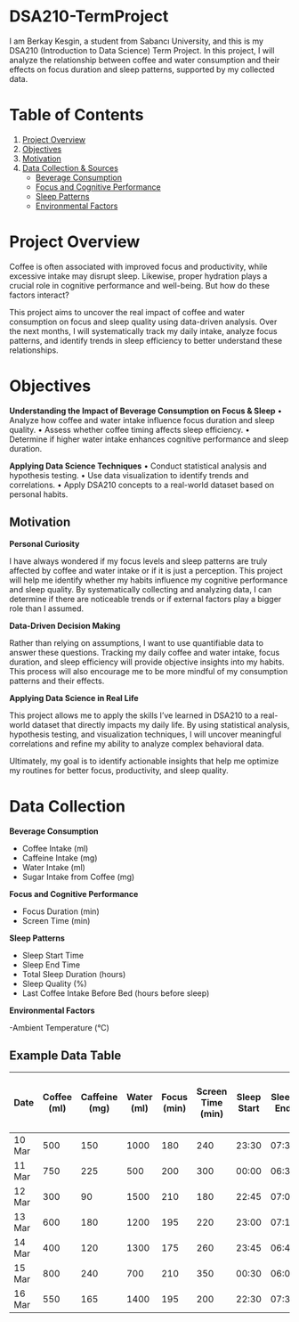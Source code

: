 # DSA210-TermProject

I am Berkay Kesgin, a student from Sabancı University, and this is my DSA210 (Introduction to Data Science) Term Project.
In this project, I will analyze the relationship between coffee and water consumption and their effects on focus duration and sleep patterns, supported by my collected data.

# Table of Contents

1. [Project Overview](#project-overview)
2. [Objectives](#objectives)
3. [Motivation](#motivation)
4. [Data Collection & Sources](#data-collection)
   - [Beverage Consumption](#beverage-consumption)
   - [Focus and Cognitive Performance](#focus-and-cognitive-performance)
   - [Sleep Patterns](#sleep-patterns)
   - [Environmental Factors](#environmental-factors)

# Project Overview

Coffee is often associated with improved focus and productivity, while excessive intake may disrupt sleep. Likewise, proper hydration plays a crucial role in cognitive performance and well-being. But how do these factors interact?

This project aims to uncover the real impact of coffee and water consumption on focus and sleep quality using data-driven analysis. Over the next months, I will systematically track my daily intake, analyze focus patterns, and identify trends in sleep efficiency to better understand these relationships.

# Objectives

**Understanding the Impact of Beverage Consumption on Focus & Sleep**
	•	Analyze how coffee and water intake influence focus duration and sleep quality.
	•	Assess whether coffee timing affects sleep efficiency.
	•	Determine if higher water intake enhances cognitive performance and sleep duration.

**Applying Data Science Techniques**
	•	Conduct statistical analysis and hypothesis testing.
	•	Use data visualization to identify trends and correlations.
	•	Apply DSA210 concepts to a real-world dataset based on personal habits.

## Motivation

**Personal Curiosity**

I have always wondered if my focus levels and sleep patterns are truly affected by coffee and water intake or if it is just a perception.
This project will help me identify whether my habits influence my cognitive performance and sleep quality. By systematically collecting and analyzing data, I can determine if there are noticeable trends or if external factors play a bigger role than I assumed.

**Data-Driven Decision Making**

Rather than relying on assumptions, I want to use quantifiable data to answer these questions. Tracking my daily coffee and water intake, focus duration, and sleep efficiency will provide objective insights into my habits. This process will also encourage me to be more mindful of my consumption patterns and their effects.

**Applying Data Science in Real Life**

This project allows me to apply the skills I’ve learned in DSA210 to a real-world dataset that directly impacts my daily life. By using statistical analysis, hypothesis testing, and visualization techniques, I will uncover meaningful correlations and refine my ability to analyze complex behavioral data.

Ultimately, my goal is to identify actionable insights that help me optimize my routines for better focus, productivity, and sleep quality.

# Data Collection

**Beverage Consumption**

- Coffee Intake (ml)
- Caffeine Intake (mg)
- Water Intake (ml)
- Sugar Intake from Coffee (mg)

**Focus and Cognitive Performance**

- Focus Duration (min)
- Screen Time (min)

**Sleep Patterns**

- Sleep Start Time
- Sleep End Time
- Total Sleep Duration (hours)
- Sleep Quality (%)
- Last Coffee Intake Before Bed (hours before sleep)

**Environmental Factors**

-Ambient Temperature (°C)

## Example Data Table

| Date  | Coffee (ml) | Caffeine (mg) | Water (ml) | Focus (min) | Screen Time (min) | Sleep Start | Sleep End | Sleep (hrs) | Sleep Quality (%) | Last Coffee (hrs before sleep) | Temperature (°C) | Sugar (mg) |
|--------|------------|---------------|------------|-------------|----------------|-------------|-------------|--------------|------------------|-----------------------------|----------------|------------|
| 10 Mar | 500        | 150           | 1000       | 180         | 240            | 23:30       | 07:30       | 8.0          | 85%              | 5                           | 15°C           | 20         |
| 11 Mar | 750        | 225           | 500        | 200         | 300            | 00:00       | 06:30       | 6.5          | 78%              | 3                           | 18°C           | 30         |
| 12 Mar | 300        | 90            | 1500       | 210         | 180            | 22:45       | 07:00       | 8.25         | 90%              | 6                           | 12°C           | 15         |
| 13 Mar | 600        | 180           | 1200       | 195         | 220            | 23:00       | 07:15       | 8.25         | 88%              | 4                           | 14°C           | 25         |
| 14 Mar | 400        | 120           | 1300       | 175         | 260            | 23:45       | 06:45       | 7.0          | 82%              | 5                           | 16°C           | 18         |
| 15 Mar | 800        | 240           | 700        | 210         | 350            | 00:30       | 06:00       | 5.5          | 70%              | 2                           | 20°C           | 35         |
| 16 Mar | 550        | 165           | 1400       | 195         | 200            | 22:30       | 07:30       | 9.0          | 92%              | 6                           | 13°C           | 22         |
